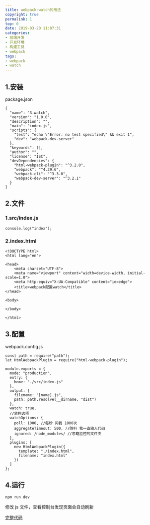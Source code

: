```yaml
---
title: webpack-watch的用法
copyright: true
permalink: 1
top: 0
date: 2019-03-20 11:07:31
categories:
- 前端开发
- 开发环境
- 构建工具
- webpack
tags:
- webpack
- watch
---
```


## 1.安装

package.json

```
{
  "name": "3.watch",
  "version": "1.0.0",
  "description": "",
  "main": "index.js",
  "scripts": {
    "test": "echo \"Error: no test specified\" && exit 1",
    "dev": "webpack-dev-server"
  },
  "keywords": [],
  "author": "",
  "license": "ISC",
  "devDependencies": {
    "html-webpack-plugin": "^3.2.0",
    "webpack": "^4.29.6",
    "webpack-cli": "^3.3.0",
    "webpack-dev-server": "^3.2.1"
  }
}
```

## 2.文件

### 1.src/index.js

```
console.log("index");
```

### 2.index.html

```
<!DOCTYPE html>
<html lang="en">

<head>
    <meta charset="UTF-8">
    <meta name="viewport" content="width=device-width, initial-scale=1.0">
    <meta http-equiv="X-UA-Compatible" content="ie=edge">
    <title>webpack配置watch</title>
</head>

<body>

</body>

</html>
```

## 3.配置

webpack.config.js

```
const path = require("path");
let HtmlWebpackPlugin = require("html-webpack-plugin");

module.exports = {
  mode: "production",
  entry: {
    home: "./src/index.js"
  },
  output: {
    filename: "[name].js",
    path: path.resolve(__dirname, "dist")
  },
  watch: true,
  //监控选项
  watchOptions: {
    poll: 1000, //每秒 问我 1000次
    aggregateTimeout: 500, //防抖 我一直输入代码
    ignored: /node_modules/ //忽略监控的文件夹
  },
  plugins: [
    new HtmlWebpackPlugin({
      template: "./index.html",
      filename: "index.html"
    })
  ]
};
```

## 4.运行

```
npm run dev
```

修改 js 文件，查看控制台发现页面会自动刷新

[完整代码](https://github.com/zhoubichuan/frontend-note/blob/master/3.dev/3.scaffolding/1.webpack/2.config/3.watch/)
